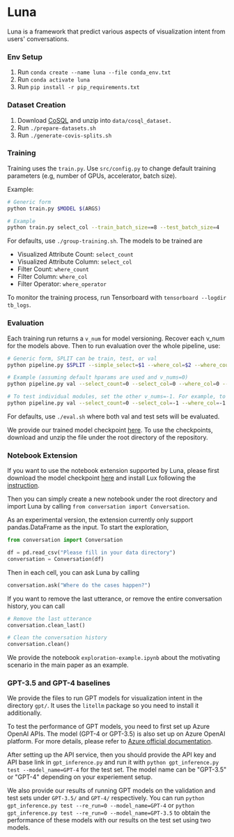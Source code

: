 # Luna

Luna is a framework that predict various aspects of visualization intent from users' conversations. 

### Env Setup
1. Run ```conda create --name luna --file conda_env.txt```
2. Run ```conda activate luna```
3. Run ```pip install -r pip_requirements.txt```


### Dataset Creation

1. Download [CoSQL](https://yale-lily.github.io/cosql) and unzip into `data/cosql_dataset.`
2. Run ```./prepare-datasets.sh```
3. Run ```./generate-covis-splits.sh```

### Training

Training uses the ```train.py```. Use ```src/config.py``` to change default training parameters (e.g, number of GPUs, accelerator, batch size).

Example: 

```bash
# Generic form
python train.py $MODEL $(ARGS)

# Example
python train.py select_col --train_batch_size==8 --test_batch_size=4
```

For defaults, use ```./group-training.sh```. The models to be trained are 

- Visualized Attribute Count: ```select_count```
- Visualized Attribute Column: ```select_col```
- Filter Count: ```where_count```
- Filter Column: ```where_col```
- Filter Operator: ```where_operator```

To monitor the training process, run Tensorboard with ```tensorboard --logdir tb_logs```.

### Evaluation

Each training run returns a ```v_num``` for model versioning. Recover each v_num for the models above. Then to run evaluation over the whole pipeline, use:

```bash
# Generic form, SPLIT can be train, test, or val
python pipeline.py $SPLIT --simple_select=$1 --where_col=$2 --where_count=$3 --where_operator=$4 --where_value=$5

# Example (assuming default hparams are used and v_nums=0)
python pipeline.py val --select_count=0 --select_col=0 --where_col=0 --where_count=0 --where_operator=0 --where_value=0 --verbosity=0

# To test individual modules, set the other v_nums=-1. For example, to test the attribute count module:
python pipeline.py val --select_count=0 --select_col=-1 --where_col=-1 --where_count=-1 --where_operator=-1 --where_value=-1 --verbosity=0
```

For defaults, use ```./eval.sh``` where both val and test sets will be evaluated.

We provide our trained model checkpoint [here](https://storage.googleapis.com/luna-sigmod24/checkpoint.zip). To use the checkpoints, download and unzip the file under the root directory of the repository. 

### Notebook Extension
If you want to use the notebook extension supported by Luna, please first download the model checkpoint [here](https://storage.googleapis.com/luna-sigmod24/checkpoint.zip) and install Lux following the [instruction](https://github.com/lux-org/lux).

Then you can simply create a new notebook under the root directory and import Luna by calling ```from conversation import Conversation```.

As an experimental version, the extension currently only support pandas.DataFrame as the input. To start the exploration,

```python
from conversation import Conversation

df = pd.read_csv("Please fill in your data directory")
conversation = Conversation(df)
```

Then in each cell, you can ask Luna by calling

```python
conversation.ask("Where do the cases happen?")
```

If you want to remove the last utterance, or remove the entire conversation history, you can call

```python
# Remove the last utterance
conversation.clean_last()

# Clean the conversation history
conversation.clean()
```

We provide the notebook ```exploration-example.ipynb``` about the motivating scenario in the main paper as an example.

### GPT-3.5 and GPT-4 baselines

We provide the files to run GPT models for visualization intent in the directory `gpt/`. It uses the ```litellm``` package so you need to install it additionally.

To test the performance of GPT models, you need to first set up Azure OpenAI APIs. The model (GPT-4 or GPT-3.5) is also set up on Azure OpenAI platform. For more details, please refer to [Azure official documentation](https://learn.microsoft.com/en-us/azure/ai-services/openai/).

After setting up the API service, then you should provide the API key and API base link in ```gpt_inference.py``` and run it with ```python gpt_inference.py test --model_name=GPT-4``` for the test set. The model name can be "GPT-3.5" or "GPT-4" depending on your experiement setup.

We also provide our results of running GPT models on the validation and test sets under `GPT-3.5/` and `GPT-4/` respectively. You can run ```python gpt_inference.py test --re_run=0 --model_name=GPT-4``` or ```python gpt_inference.py test --re_run=0 --model_name=GPT-3.5``` to obtain the performance of these models with our results on the test set using two models.
